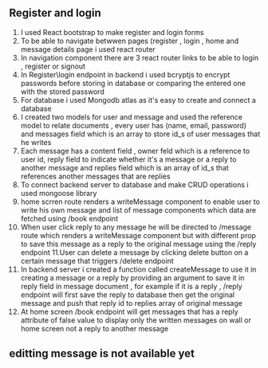 

## Register and login

1. I used React bootstrap to make register and login forms
2. To be able to navigate betwwen pages (register , login , home and message details page i used react router
3. In navigation component there are 3 react router links to be able to login , register or signout
4. In Register\login endpoint in backend i used bcryptjs to encrypt passwords before storing in database or comparing the entered one with the stored password
5. For database i used Mongodb atlas as it's easy to create and connect a database 
6. I created two models for user and message and used the reference model to relate documents  , every user has (name, email, password) and messages field which is an array to store id_s of user messages that he writes 
7. Each  message has a content field , owner feld which is a reference to user id, reply field to indicate whether it's a message or a reply to another message and replies field which is an array of id_s that references another messages that are replies
8. To connect backend server to database and make CRUD operations i used mongoose library 
9. home scrren route renders a writeMessage component to enable user to write his own message and list of message components which data are fetched using /book endpoint 
10. When user click reply to any message he will be directed to /message route which renders a writeMessage component but with different prop to save this message as a reply to the original message using the /reply endpoint
11.User can delete a message by clicking delete button on a certain message that triggers /delete endpoint 
12. In backend server i created a function called createMessage to use it in creating a message or a reply by providing an argument to save it in reply field in message document , for example if it is a reply , /reply endpoint will first save the reply to database then get the original message and push that reply id to replies array of original message
13. At home screen /book endpoint will get messages that has a reply attribute of false value to display only the written messages on wall or home screen not a reply to another message

## editting message is not available yet
